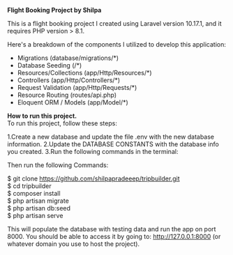 <b>Flight Booking Project by Shilpa</b>

This is a flight booking project I created using Laravel version 10.17.1, and it requires PHP version > 8.1.

Here's a breakdown of the components I utilized to develop this application:

<ul>
    <li>Migrations (database/migrations/*)</li>
    <li>Database Seeding (/*)</li>
    <li>Resources/Collections (app/Http/Resources/*)</li>
    <li>Controllers (app/Http/Controllers/*)</li>
    <li>Request Validation (app/Http/Requests/*)</li>
    <li>Resource Routing (routes/api.php)</li>
    <li>Eloquent ORM / Models (app/Model/*)</li>
</ul>

<b>How to run this project.</b>
<br>To run this project, follow these steps:

1.Create a new database and update the file .env with the new database information.
2.Update the DATABASE CONSTANTS with the database info you created.
3.Run the following commands in the terminal:

Then run the following Commands:

$ git clone https://github.com/shilpapradeeep/tripbuilder.git    
$ cd tripbuilder    
$ composer install    
$ php artisan migrate    
$ php artisan db:seed    
$ php artisan serve

This will populate the database with testing data and run the app on port 8000. You should be able to access it by going to: http://127.0.0.1:8000 (or whatever domain you use to host the project).
